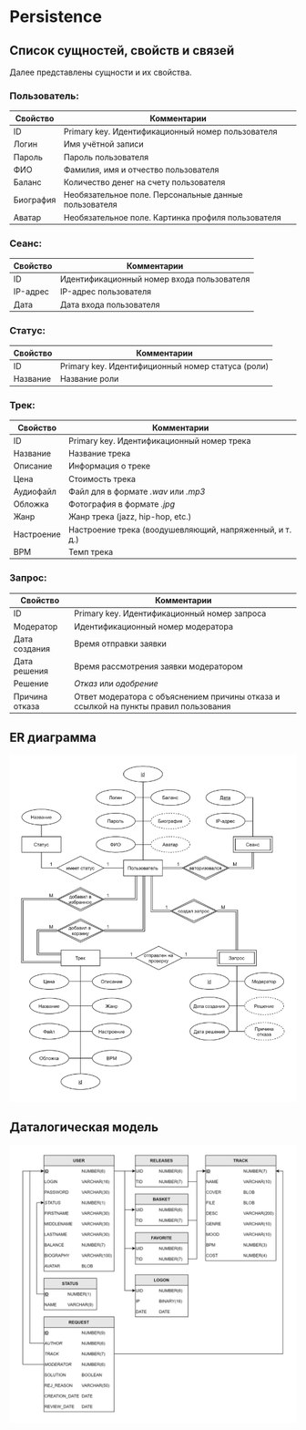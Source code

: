 # Persistence

## Список сущностей, свойств и связей

Далее представлены сущности и их свойства.

### Пользователь:

| Свойство | Комментарии |
| --- | --- |
| ID | Primary key. Идентификационный номер пользователя |
| Логин | Имя учётной записи |
| Пароль | Пароль пользователя |
| ФИО | Фамилия, имя и отчество пользователя |
| Баланс | Количество денег на счету пользователя |
| Биография | Необязательное поле. Персональные данные пользователя | https://www.youtube.com/watch?v=dQw4w9WgXcQ
| Аватар | Необязательное поле. Картинка профиля пользователя |

### Сеанс:

| Свойство | Комментарии |
| --- | --- |
| ID | Идентификационный номер входа пользователя |
| IP-адрес | IP-адрес пользователя |
| Дата | Дата входа пользователя |

### Статус:

| Свойство | Комментарии |
| --- | --- |
| ID | Primary key. Идентифиционный номер статуса (роли) |
| Название | Название роли |

### Трек:

| Свойство | Комментарии |
| --- | --- |
| ID | Primary key. Идентификационный номер трека|
| Название | Название трека |
| Описание | Информация о треке |
| Цена | Стоимость трека |
| Аудиофайл | Файл для  в формате _.wav_ или _.mp3_ |
| Обложка | Фотография в формате _.jpg_|
| Жанр | Жанр трека (jazz, hip-hop, etc.) |
| Настроение | Настроение трека (воодушевляющий, напряженный, и т. д.) |
| BPM | Темп трека |

### Запрос:

| Свойство | Комментарии |
| --- | --- |
| ID | Primary key. Идентификационный номер запроса|
| Модератор | Идентификационный номер модератора |
| Дата создания | Время отправки заявки |
| Дата решения | Время рассмотрения заявки модератором |
| Решение | *Отказ* или *одобрение* |
| Причина отказа | Ответ модератора с объяснением причины отказа и ссылкой на пункты правил пользования |

## ER диаграмма

![ER diagram](img/ER%20diagram.jpg)

## Даталогическая модель

![BD model](img/BD%20model.jpg)
